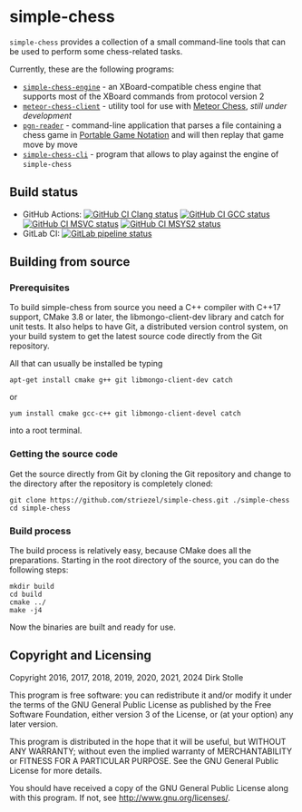 # simple-chess

`simple-chess` provides a collection of a small command-line tools that can be
used to perform some chess-related tasks.

Currently, these are the following programs:

* [`simple-chess-engine`](./apps/engine/readme.md) - an XBoard-compatible chess
  engine that supports most of the XBoard commands from protocol version 2
* [`meteor-chess-client`](./apps/meteor-chess-client/readme.md) - utility tool
  for use with [Meteor Chess](https://github.com/striezel/meteor-chess), _still
  under development_
* [`pgn-reader`](./apps/pgn-reader/readme.md) - command-line application that
  parses a file containing a chess game in [Portable Game Notation](https://en.wikipedia.org/wiki/Portable_Game_Notation)
  and will then replay that game move by move
* [`simple-chess-cli`](./apps/simple-chess-cli/readme.md) - program that allows
  to play against the engine of `simple-chess`

## Build status

* GitHub Actions:
  [![GitHub CI Clang status](https://github.com/striezel/simple-chess/workflows/Clang/badge.svg)](https://github.com/striezel/simple-chess/actions)
  [![GitHub CI GCC status](https://github.com/striezel/simple-chess/workflows/GCC/badge.svg)](https://github.com/striezel/simple-chess/actions)
  [![GitHub CI MSVC status](https://github.com/striezel/simple-chess/workflows/MSVC/badge.svg)](https://github.com/striezel/simple-chess/actions)
  [![GitHub CI MSYS2 status](https://github.com/striezel/simple-chess/workflows/MSYS2/badge.svg)](https://github.com/striezel/simple-chess/actions)
* GitLab CI:
[![GitLab pipeline status](https://gitlab.com/striezel/simple-chess/badges/master/pipeline.svg)](https://gitlab.com/striezel/simple-chess/-/pipelines)

## Building from source

### Prerequisites

To build simple-chess from source you need a C++ compiler with C++17 support,
CMake 3.8 or later, the libmongo-client-dev library and catch for unit tests.
It also helps to have Git, a distributed version control system, on your build
system to get the latest source code directly from the Git repository.

All that can usually be installed be typing

    apt-get install cmake g++ git libmongo-client-dev catch

or

    yum install cmake gcc-c++ git libmongo-client-devel catch

into a root terminal.

### Getting the source code

Get the source directly from Git by cloning the Git repository and change to
the directory after the repository is completely cloned:

    git clone https://github.com/striezel/simple-chess.git ./simple-chess
    cd simple-chess

### Build process

The build process is relatively easy, because CMake does all the preparations.
Starting in the root directory of the source, you can do the following steps:

    mkdir build
    cd build
    cmake ../
    make -j4

Now the binaries are built and ready for use.

## Copyright and Licensing

Copyright 2016, 2017, 2018, 2019, 2020, 2021, 2024  Dirk Stolle

This program is free software: you can redistribute it and/or modify
it under the terms of the GNU General Public License as published by
the Free Software Foundation, either version 3 of the License, or
(at your option) any later version.

This program is distributed in the hope that it will be useful,
but WITHOUT ANY WARRANTY; without even the implied warranty of
MERCHANTABILITY or FITNESS FOR A PARTICULAR PURPOSE.  See the
GNU General Public License for more details.

You should have received a copy of the GNU General Public License
along with this program.  If not, see <http://www.gnu.org/licenses/>.
